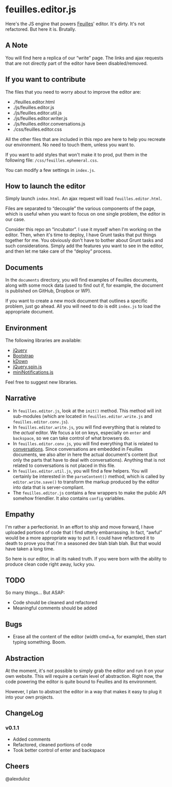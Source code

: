 # feuilles.editor.js 

Here's the JS engine that powers [Feuilles](https://feuill.es)' editor. It's dirty. It's not refactored. But here it is. Brutally.


## A Note

You will find here a replica of our “write” page. The links and ajax requests that are not directly part of the editor have been disabled/removed. 

## If you want to contribute

The files that you need to worry about to improve the editor are:

* ./feuilles.editor.html 
* ./js/feuilles.editor.js 
* ./js/feuilles.editor.util.js 
* ./js/feuilles.editor.writer.js 
* ./js/feuilles.editor.conversations.js 
* ./css/feuilles.editor.css 

All the other files that are included in this repo are here to help you recreate our environment. No need to touch them, unless you want to.

If you want to add styles that won't make it to prod, put them in the following file: `/css/feuilles.ephemeral.css`. 

You can modify a few settings in `index.js`.

## How to launch the editor

Simply launch `index.html`. An ajax request will load `feuilles.editor.html`. 

Files are separated to “decouple” the various components of the page, which is useful when you want to focus on one single problem, the editor in our case. 

Consider this repo an “incubator”. I use it myself when I'm working on the editor. Then, when it's time to deploy, I have Grunt tasks that put things together for me. You obviously don't have to bother about Grunt tasks and such considerations. Simply add the features you want to see in the editor, and then let me take care of the “deploy” process.

## Documents

In the `documents` directory, you will find examples of Feuilles documents, along with some mock data (used to find out if, for example, the document is published on GitHub, Dropbox or WP).

If you want to create a new mock document that outlines a specific problem, just go ahead. All you will need to do is edit `index.js` to load the appropriate document.

## Environment

The following libraries are available: 
* [jQuery](http://jquery.com/)
* [Bootstrap](http://getbootstrap.com/)
* [kDown](https://github.com/alexduloz/kDown)
* [jQuery.spin.js](http://fgnass.github.io/spin.js/)
* [miniNotifications.js](http://www.minijs.com/plugins/8/notification) 

Feel free to suggest new libraries.

## Narrative

* In `feuilles.editor.js`, look at the `init()` method. This method will init sub-modules (which are located in `feuilles.editor.write.js` and `feuilles.editor.conv.js`).
* In `feuilles.editor.write.js`, you will find everything that is related to the *actual* editor. We focus a lot on keys, especially on `enter` and `backspace`, so we can take control of what browsers do.
* In `feuilles.editor.conv.js`, you will find everything that is related to [conversations](https://github.com/feuilles/Editor/blob/gh-pages/CONVERSATIONS.md). Since conversations are embedded in Feuilles documents, we also alter in here the actual document's content (but only the parts that have to deal with conversations). Anything that is not related to conversations is not placed in this file.
* In `feuilles.editor.util.js`, you will find a few helpers. You will certainly be interested in the `parseContent()` method, which is called by `editor.write.save()` to transform the markup produced by the editor into data that is server-compliant.
* The `feuilles.editor.js` contains a few wrappers to make the public API somehow friendlier. It also contains `config` variables.


## Empathy

I'm rather a perfectionist. In an effort to ship and move forward, I have uploaded portions of code that I find utterly embarrassing. In fact, “awful” would be a more appropriate way to put it. I could have refactored it to death to prove you that I'm a seasoned dev blah blah blah. But that would have taken a long time.

So here is our editor, in all its naked truth. If you were born with the ability to produce clean code right away, lucky you. 

## TODO

So many things… But ASAP: 

* Code should be cleaned and refactored
* Meaningful comments should be added


## Bugs

* Erase all the content of the editor (width cmd+a, for example), then start typing something. Boom.


## Abstraction

At the moment, it's not possible to simply grab the editor and run it on your own website. This will require a certain level of abstraction. Right now, the code powering the editor is quite bound to Feuilles and its environment. 

However, I plan to abstract the editor in a way that makes it easy to plug it into your own projects.

## ChangeLog

### v0.1.1

* Added comments
* Refactored, cleaned portions of code
* Took better control of <kb>enter</kbd> and <kb>backspace</kbd>

## Cheers

@alexduloz